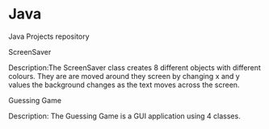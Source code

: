 # Java
Java Projects repository

ScreenSaver

Description:The ScreenSaver class creates 8 different objects with
            different colours. They are are moved around they screen by changing x and y values
            the background changes as the text moves across the screen.
            
          
Guessing Game

Description: The Guessing Game is a GUI application using 4 classes.
             
